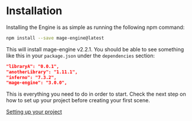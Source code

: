 # Installation

Installing the Engine is as simple as running the following npm command:

```bash
npm install --save mage-engine@latest
```

This will install mage-engine v2.2.1. You should be able to see something like this in your `package.json` under the `dependencies` section:

```json
"libraryA": "0.0.1",
"anotherLibrary": "1.11.1",
"inferno": "7.3.2",
"mage-engine": "3.0.0",
```

This is everything you need to do in order to start. Check the next step on how to set up your project before creating your first scene.

[Setting up your project](/engine/getting-started/setting-up-your-project.md)
